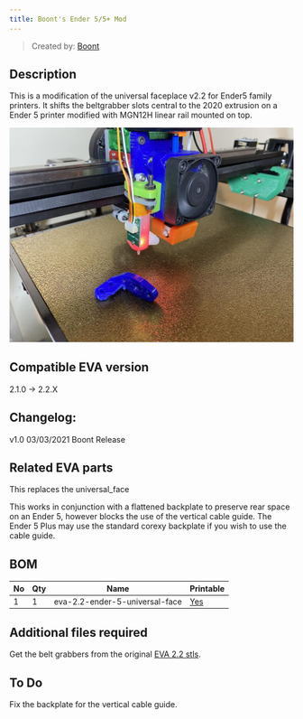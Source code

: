```yaml
---
title: Boont's Ender 5/5+ Mod
---
```


> Created by: [Boont](https://github.com/silvalis)

## Description
This is a modification of the universal faceplace v2.2 for Ender5 family printers. 
It shifts the beltgrabber slots central to the 2020 extrusion on a Ender 5 
printer modified with MGN12H linear rail mounted on top.

![microswiss-mk8](assets/ender-5.png)
## Compatible EVA version
2.1.0 -> 2.2.X

## Changelog:
v1.0 03/03/2021 Boont Release

## Related EVA parts
This replaces the universal_face

This works in conjunction with a flattened backplate to preserve rear space on an 
Ender 5, however blocks the use of the vertical cable guide. The Ender 5 Plus may
use the standard corexy backplate if you wish to use the cable guide.

## BOM
| No | Qty | Name                                           | Printable |
| -- | --- | ---------------------------------------------- | --------- |
| 1  | 1   | eva-2.2-ender-5-universal-face                 | [Yes](stl/eva-2.2-ender-5-universal-face.stl) |

## Additional files required
Get the belt grabbers from the original [EVA 2.2 stls](https://main.eva-3d.page).

## To Do
Fix the backplate for the vertical cable guide.
